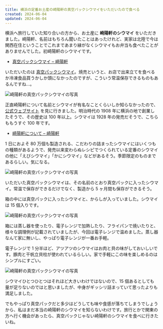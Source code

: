 ```yaml
---
title: 横浜の定番お土産の崎陽軒の真空パックシウマイをいただいたので食べる
created: 2024-06-04
updated: 2024-06-04
---
```


横浜へ旅行していた知り合いの方から、お土産に **崎陽軒のシウマイ** をいただきました。崎陽軒、名前はもちろん聞いたことはあったけれど、実家は北陸で今は関西在住ということでこれまであまり縁がなくシウマイもお弁当も食べたことがありませんでした。初崎陽軒のシウマイです。

- [真空パックシウマイ – 崎陽軒](https://kiyoken.com/products/shiumai/shinku.html)

いただいたのは [真空パックシウマイ](https://kiyoken.com/products/shiumai/shinku.html)。焼売というと、お店で出来立てを食べるか冷凍食品買うかしか頭になかったのですが、こういう常温保存できるものもあるんですね…。

![崎陽軒の真空パックシウマイの写真](c838bd18-75b0-433f-d245-1bbf5a9d5500)

正直崎陽軒について名前とシウマイが有名なことくらいしか知らなかったので、[公式ウェブサイト](https://kiyoken.com/) を見に行きました。明治時代の 1908 年に横浜の地で創業したそうで、その歴史は 100 年以上。シウマイは 1928 年の発売だそうで、こちらももうすぐ 100 年です。

- [崎陽軒について – 崎陽軒](https://kiyoken.com/about/)

1 日におよそ 80 万個も製造される、こだわりの詰まったシウマイにはいくつもの種類があるようで、発売以来変わらぬレシピでつくられている定番のシウマイの他に「えびシウマイ」「かにシウマイ」などがあるそう。季節限定のものまであるらしい。気になる。

![崎陽軒の真空パックシウマイの写真](041b6cfe-c700-47ff-ba7f-0d9c9e936400)

いただいた真空パックシウマイは、その名前のとおり真空パックに入ったシウマイ。常温で保存ができるだけでなく、製造から 5 ヶ月間も保存ができるそう。

箱の中には真空パックに入ったシウマイと、からしが入っていました。シウマイは 15 個入りです。

![崎陽軒の真空パックシウマイの写真](071d8d73-b09b-4830-4f29-a692147d8700)

箱には蒸し器を使ったり、電子レンジで加熱したり、フライパンで焼いたりと、様々な調理例が記載されていましたが、今回は電子レンジで温めました。蒸し器なんて家に無いし、やっぱり電子レンジが一番お手軽。

電子レンジで 1 分半ほど、アツアツのシウマイはお肉と貝の味がしておいしいです。豚肉と干帆立貝柱が使われているらしい。家で手軽にこの味を楽しめるのはシンプルにすごい。

![崎陽軒の真空パックシウマイの写真](e83f924b-a121-4f66-0f4c-541f4c873400)

シウマイひとつひとつはそれほど大きいわけではないので、15 個あるとしても量が足りないのではと思いましたが、中身がギッシリ詰まっていて思ったよりも満足しました。

でもやっぱり真空パックだと多少はどうしても味や食感が落ちてしまうでしょうから、私はまだ本当の崎陽軒のシウマイを知らないわけです。旅行とかで関東の方へ行く機会があったら、真空パックじゃない崎陽軒のシウマイを食べに行きたいね。
